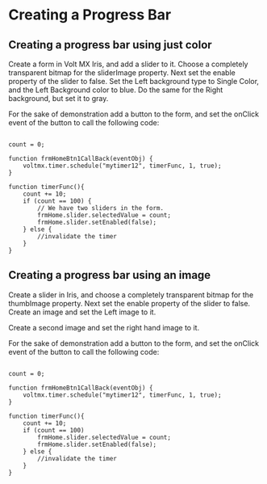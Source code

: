                               


Creating a Progress Bar
=======================

Creating a progress bar using just color
----------------------------------------

Create a form in Volt MX Iris, and add a slider to it. Choose a completely transparent bitmap for the sliderImage property. Next set the enable property of the slider to false. Set the Left background type to Single Color, and the Left Background color to blue. Do the same for the Right background, but set it to gray.

For the sake of demonstration add a button to the form, and set the onClick event of the button to call the following code:

```

count = 0;

function frmHomeBtn1CallBack(eventObj) {
	voltmx.timer.schedule("mytimer12", timerFunc, 1, true);
}

function timerFunc(){
	count += 10;
	if (count == 100) {
		// We have two sliders in the form.
		frmHome.slider.selectedValue = count;
		frmHome.slider.setEnabled(false);
	} else {
		//invalidate the timer
	}
}
```

Creating a progress bar using an image
--------------------------------------

Create a slider in Iris, and choose a completely transparent bitmap for the thumbImage property. Next set the enable property of the slider to false. Create an image and set the Left image to it.

Create a second image and set the right hand image to it.

For the sake of demonstration add a button to the form, and set the onClick event of the button to call the following code:

```

count = 0;

function frmHomeBtn1CallBack(eventObj) {
	voltmx.timer.schedule("mytimer12", timerFunc, 1, true);
}

function timerFunc(){
	count += 10;
	if (count == 100) 
		frmHome.slider.selectedValue = count;
		frmHome.slider.setEnabled(false);
	} else {
		//invalidate the timer
	}
}
```


